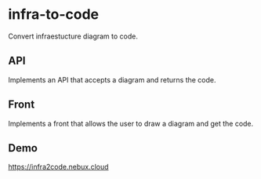 # infra-to-code

Convert infraestucture diagram to code.

## API

Implements an API that accepts a diagram and returns the code.

## Front

Implements a front that allows the user to draw a diagram and get the code.

## Demo

https://infra2code.nebux.cloud
